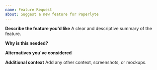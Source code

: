 ```yaml
---
name: Feature Request
about: Suggest a new feature for Paperlyte
---
```


**Describe the feature you'd like**
A clear and descriptive summary of the feature.

**Why is this needed?**

**Alternatives you've considered**

**Additional context**
Add any other context, screenshots, or mockups.
